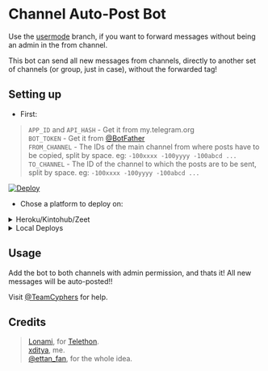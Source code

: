 # Channel Auto-Post Bot

Use the [usermode](https://github.com/xditya/ChannelAutoPost/tree/user) branch, if you want to forward messages without being an admin in the from channel.

This bot can send all new messages from channels, directly to another set of channels (or group, just in case), without the forwarded tag!

## Setting up 
* First:
> `APP_ID` and `API_HASH` - Get it from my.telegram.org   
> `BOT_TOKEN` - Get it from [@BotFather](https://t.me/BotFather)   
> `FROM_CHANNEL` - The IDs of the main channel from where posts have to be copied, split by space. eg: `-100xxxx -100yyyy -100abcd ...`   
> `TO_CHANNEL` - The ID of the channel to which the posts are to be sent, split by space. eg: `-100xxxx -100yyyy -100abcd ...`   

[![Deploy](https://www.herokucdn.com/deploy/button.svg)](https://heroku.com/deploy?template=https://github.com/xditya/ChannelAutoPost)

* Chose a platform to deploy on:
<details>
<summary>Heroku/Kintohub/Zeet</summary>
<br>
Add the above values to the environment vars and deploy the bot.
</details>
<details>
<summary>Local Deploys</summary>
<br>
- Clone the repo:   <code>git clone https://github.com/xditya/ChannelAutoForwarder</code></br>
- Make a <code>.env</code> file in the root of the repo, like <a href="https://github.com/xditya/ChannelAutoForwarder/blob/main/.env.sample">.env.sample</a> and fill in the values.</br>
- Use <code>python3 bot.py</code> to start the bot.</br>  
</details>

## Usage
Add the bot to both channels with admin permission, and thats it!
All new messages will be auto-posted!!

Visit [@TeamCyphers](https://t.me/TeamCyphers) for help.
## Credits
> [Lonami](https://github.com/Sumit720304), for [Telethon](https://github.com/LonamiWebs/Telethon).   
> [xditya](https://github.com/Sumit720304), me.   
> [@ettan_fan](https://t.me/ettan_fan), for the whole idea.   
